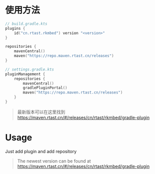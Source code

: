 # 使用方法

```kotlin
// build.gradle.kts
plugins {
    id("cn.rtast.rkmbed") version "<version>"
}

repositories {
    mavenCentral()
    maven("https://repo.maven.rtast.cn/releases")
}

// settings.gradle.kts
pluginManagement {
    repositories {
        mavenCentral()
        gradlePluginPortal()
        maven("https://repo.maven.rtast.cn/releases")
    }
}
```

> 最新版本可以在这里找到 https://maven.rtast.cn/#/releases/cn/rtast/rkmbed/gradle-plugin


# Usage

Just add plugin and add repository

> The newest version can be found at https://maven.rtast.cn/#/releases/cn/rtast/rkmbed/gradle-plugin

